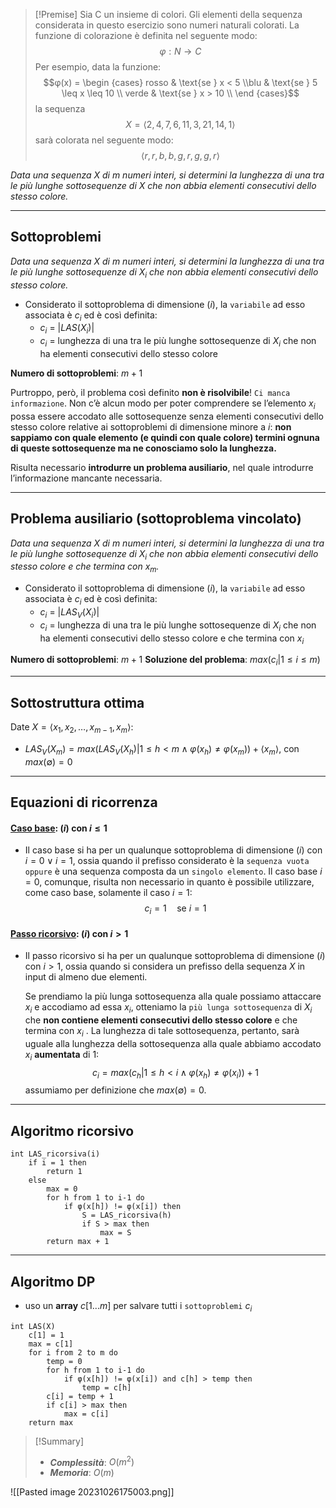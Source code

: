 
>[!Premise]
>Sia C un insieme di colori. Gli elementi della sequenza considerata in questo esercizio sono numeri naturali colorati. La funzione di colorazione è definita nel seguente modo: 
>$$φ : N → C$$
>Per esempio, data la funzione:
>$$φ(x) = \begin {cases} rosso & \text{se } x < 5 \\blu & \text{se } 5 \leq x \leq 10 \\ verde & \text{se } x > 10 \\ \end {cases}$$
>la sequenza  
>$$X = ⟨2, 4, 7, 6, 11, 3, 21, 14, 1⟩$$
>sarà colorata nel seguente modo: 
>$$⟨r, r, b, b, g, r, g, g, r⟩$$
>

*Data una sequenza $X$ di m numeri interi, si determini la lunghezza di una tra le più lunghe sottosequenze di $X$ che non abbia elementi consecutivi dello stesso colore.*

---
## Sottoproblemi

*Data una sequenza $X$ di $m$ numeri interi, si determini la lunghezza di una tra le più lunghe sottosequenze di $X_i$ che non abbia elementi consecutivi dello stesso colore.*

- Considerato il sottoproblema di dimensione $(i)$, la `variabile` ad esso associata è $c_i$ ed è così definita:
	- $c_{i}$ = $|LAS(X_i)|$
	- $c_{i}$ = lunghezza di una tra le più lunghe sottosequenze di $X_i$ che non ha elementi consecutivi dello stesso colore

**Numero di sottoproblemi**: $m+1$

Purtroppo, però, il problema così definito **non è risolvibile**! `Ci manca informazione`.
Non c’è alcun modo per poter comprendere se l’elemento $x_i$ possa essere accodato alle sottosequenze senza elementi consecutivi dello stesso colore relative ai sottoproblemi di dimensione minore a $i$: **non sappiamo con quale elemento (e quindi con quale colore) termini ognuna di queste sottosequenze ma ne conosciamo solo la lunghezza.**

Risulta necessario **introdurre un problema ausiliario**, nel quale introdurre l’informazione mancante necessaria.

---
## Problema ausiliario (sottoproblema vincolato)

*Data una sequenza $X$ di $m$ numeri interi, si determini la lunghezza di una tra le più lunghe sottosequenze di $X_i$ che non abbia elementi consecutivi dello stesso colore e che termina con $x_m$.*

- Considerato il sottoproblema di dimensione $(i)$, la `variabile` ad esso associata è $c_i$ ed è così definita:
	- $c_{i}$ = $|LAS_V(X_i)|$
	- $c_{i}$ = lunghezza di una tra le più lunghe sottosequenze di $X_i$ che non ha elementi consecutivi dello stesso colore e che termina con $x_i$

**Numero di sottoproblemi**: $m+1$
**Soluzione del problema**: $max({c_i | 1 \leq i \leq m})$

---
## Sottostruttura ottima

Date $X=⟨x_1, x_2, …, x_{m-1}, x_m⟩$:

- $LAS_V(X_m) = max({LAS_V(X_h) | 1 \leq h < m \land φ(x_h) \neq φ(x_m)}) + ⟨x_m⟩$, con $max(∅) = 0$

---
## Equazioni di ricorrenza
#### <u>**Caso base**</u>: $(i)$ con $i \leq 1$
- Il caso base si ha per un qualunque sottoproblema di dimensione $(i)$ con $i = 0 \lor i =1$, ossia quando il prefisso considerato è la `sequenza vuota oppure` è una sequenza composta da un `singolo elemento`.
	Il caso base $i = 0$, comunque, risulta non necessario in quanto è possibile utilizzare, come caso base, solamente il caso $i = 1$:
$$ c_{i} = 1 \quad\text{se } i = 1$$

#### <u>**Passo ricorsivo**</u>: $(i)$ con $i > 1$
- Il passo ricorsivo si ha per un qualunque sottoproblema di dimensione $(i)$ con $i > 1$, ossia quando si considera un prefisso della sequenza $X$ in input di almeno due elementi.

	Se prendiamo la più lunga sottosequenza alla quale possiamo attaccare $x_i$ e accodiamo ad essa $x_i$, otteniamo la `più lunga sottosequenza` di $X_i$ che **non contiene elementi consecutivi dello stesso colore** e che termina con $x_i$ . La lunghezza di tale sottosequenza, pertanto, sarà uguale alla lunghezza della sottosequenza alla quale abbiamo accodato $x_i$ **aumentata** di $1$:
	$$c_i = max(c_h | 1 ≤ h < i ∧ φ(x_h) \neq φ(x_i)) + 1$$
	assumiamo per definizione che $max(∅) = 0$.

---
## Algoritmo ricorsivo

``` Pseudocodice TI:"LAS_ricorsiva" "FOLD"
int LAS_ricorsiva(i)
	if i = 1 then
		return 1
	else
		max = 0
		for h from 1 to i-1 do
			if φ(x[h]) != φ(x[i]) then
				S = LAS_ricorsiva(h)
				if S > max then
					max = S
		return max + 1
```

---
## Algoritmo DP

- uso un **array** $c[1...m]$ per salvare tutti i `sottoproblemi` $c_i$

``` Pseudocodice TI:"LAS" "FOLD"
int LAS(X) 
	c[1] = 1
	max = c[1]
	for i from 2 to m do
		temp = 0
		for h from 1 to i-1 do
			if φ(x[h]) != φ(x[i]) and c[h] > temp then
				temp = c[h]
		c[i] = temp + 1
		if c[i] > max then
			max = c[i]
	return max
```

> [!Summary]
> - ***Complessità***: $O(m^2)$
> - ***Memoria***: $O(m)$


![[Pasted image 20231026175003.png]]
